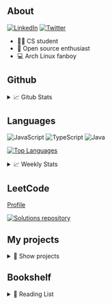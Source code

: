 ## About

[![LinkedIn](https://img.shields.io/badge/Krzysztof%20Olipra-0072b1?style=flat&logo=Linkedin&logoColor=white)](https://www.linkedin.com/in/krzysztof-olipra)
[![Twitter](https://img.shields.io/badge/@KrzysztofOlipra-00acee?style=flat&logo=Twitter&logoColor=white)](https://twitter.com/KrzysztofOlipra)

* 👨‍🎓 CS student
* 📂 Open source enthusiast
* 💻 Arch Linux fanboy

## Github

<details>
<summary>📈 Gitub Stats</summary>
&nbsp;

[![Github stats](https://github-readme-stats.vercel.app/api?username=Nalhin&count_private=true,show_icons=true)](https://github.com/nalhin)]

</details>

## Languages

![JavaScript](https://img.shields.io/badge/JavaScript-black?style=flat&logo=JavaScript)
![TypeScript](https://img.shields.io/badge/TypeScript-black?style=flat&logo=TypeScript&logoColor=007acc)
![Java](https://img.shields.io/badge/Java-black?style=flat&logo=Java&logoColor=f89820)

[![Top Languages](https://github-readme-stats.vercel.app/api/top-langs/?username=Nalhin)](https://github.com/Nalhin)

<details>
<summary>📈 Weekly Stats</summary>
&nbsp;

[![Stats](https://github-readme-stats.vercel.app/api/wakatime?username=Nalhin&layout=compact)](https://github.com/Nalhin)

</details>

## LeetCode

[Profile](https://leetcode.com/nalhin/)

[![Solutions repository](https://github-readme-stats.vercel.app/api/pin/?username=Nalhin&repo=LeetCode)](https://github.com/Nalhin/LeetCode)

## My projects

<details>
<summary>📜 Show projects</summary>

### Movies

[![Movies](https://github-readme-stats.vercel.app/api/pin/?username=Nalhin&repo=Movies)](https://github.com/Nalhin/Movies)

### Finance Calculator

[![Finance Calculator](https://github-readme-stats.vercel.app/api/pin/?username=Nalhin&repo=FinanceCalculator)](https://github.com/Nalhin/FinanceCalculator)

### Social Auth

[![Social Auth](https://github-readme-stats.vercel.app/api/pin/?username=Nalhin&repo=SocialAuth)](https://github.com/Nalhin/SocialAuth)

### Trending Near Me

[![Trending Near Me](https://github-readme-stats.vercel.app/api/pin/?username=Nalhin&repo=TrendingNearMe)](https://github.com/Nalhin/TrendingNearMe)

### Chess

[![Chess](https://github-readme-stats.vercel.app/api/pin/?username=Nalhin&repo=Chess)](https://github.com/Nalhin/Chess)

### Pokemon Teams

[![Pokemon Teams](https://github-readme-stats.vercel.app/api/pin/?username=Nalhin&repo=PokemonTeams)](https://github.com/Nalhin/PokemonTeams)

### Book Exchange

[![Book Exchange](https://github-readme-stats.vercel.app/api/pin/?username=Nalhin&repo=BookExchange)](https://github.com/Nalhin/BookExchange)

</details>

## Bookshelf

<details>
<summary>📜 Reading List</summary>
&nbsp;

In progress:

* **Domain-Driven Design: Tackling Complexity in the Heart of Software** by Eric Evans

Read:

* **Design Patterns: Elements of Reusable Object-Oriented Software** by the Gang of Four (GoF)
* **Clean Architecture: A Craftsman's Guide to Software Structure and Design** by Robert C. Martin
* **Clean Code: A Handbook of Agile Software Craftsmanship** by Robert C. Martin
* **Refactoring Improving the Design of Existing Code** by Martin Fowler, with Kent Beck
* **Test-Driven Development: By Example** by Kent Beck
* **Effective Java** by Joshua Bloch
* **Effective TypeScript: 62 Specific Ways to Improve Your TypeScript** by Dan Vanderkam
* **Effective JavaScript: 68 Specific Ways to Harness the Power of JavaScript** by David Herman

</details>
